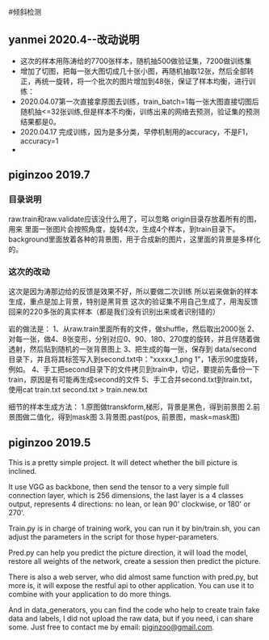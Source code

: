 #倾斜检测

## yanmei 2020.4--改动说明
- 这次的样本用陈涛给的7700张样本，随机抽500做验证集，7200做训练集
- 增加了切图，把每一张大图切成几十张小图，再随机抽取12张，然后全部转正，再统一旋转，将一个批次的图片增加到48张，保证了样本均衡，进行训练：
- 2020.04.07第一次直接拿原图去训练，train_batch=1每一张大图直接切图后随机抽<=32张训练,但是样本不均衡，训练出来的网络去预测，验证集的预测结果都是0。
- 2020.04.17 完成训练，因为是多分类，早停机制用的accuracy，不是F1，accuracy=1
- 



## piginzoo 2019.7

### 目录说明
raw.train和raw.validate应该没什么用了，可以忽略
origin目录存放着所有的图，用来 里面一张图片会按照角度，旋转4次，生成4个样本，到train目录下。
background里面放着各种的背景图，用于合成新的图片，这里面的背景是多样化的。


### 这次的改动
这次是因为涛那边给的反馈是效果不好，所以要做二次训练
所以岩来做新的样本生成，重点是加上背景，特别是黑背景
这次的验证集不用自己生成了，用淘反馈回来的220多张的真实样本（都是我们没有识别出来或者识别错的）

岩的做法是：
1、从raw.train里面所有的文件，做shuffle，然后取出2000张
2、对每一张，做4、8张变形，分别对应0、90、180、270度的旋转，并且伴随着做透射，然后贴到随机的一张背景图上
3、把生成的每一张，保存到 data/second目录下，并且将其标签写入到second.txt中："xxxxx_1.png   1”，1表示90度旋转，例如。
4、手工把second目录下的文件拷贝到train中，切记，要提前先备份一下train，原因是有可能再生成second的文件
5、手工合并second.txt到train.txt，使用cat train.txt second.txt > train.new.txt

细节的样本生成方法：
1.原图做transkform,梯形，背景是黑色，得到前景图
2.前景图做二值化，得到mask图
3.背景图.past(pos, 前景图，mask=mask图)


## piginzoo 2019.5
This is a pretty simple project. It will detect whether the bill picture is inclined.

It use VGG as backbone, then send the tensor to a very simple full connection layer, which is 256 dimensions, the last layer is a 4 classes output, represents 4 directions: no lean,  or lean 90' clockwise, or 180' or 270'.

Train.py is in charge of training work, you can run it by bin/train.sh, you can adjust the parameters in the script for those hyper-parameters.

Pred.py can help you predict the picture direction, it will load the model, restore all weights of the network, create a session then predict the picture.

There is also a web server, who did almost same function with pred.py, but more is, it will expose the restful api to other application. You can use it to combine with your application to do more things.

And in data_generators, you can find the code who help to create train fake data and labels, I did not upload the raw data, but if you need, i can share some. Just free to contact me by email: piginzoo@gmail.com.


